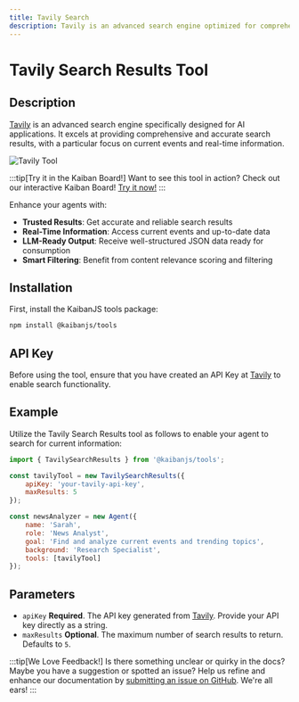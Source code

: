 ```yaml
---
title: Tavily Search
description: Tavily is an advanced search engine optimized for comprehensive, accurate, and trusted results.
---
```


# Tavily Search Results Tool

## Description

[Tavily](https://tavily.com/) is an advanced search engine specifically designed for AI applications. It excels at providing comprehensive and accurate search results, with a particular focus on current events and real-time information.

![Tavily Tool](https://res.cloudinary.com/dnno8pxyy/image/upload/v1731856690/Tavily_aipoyp.png)

:::tip[Try it in the Kaiban Board!]
Want to see this tool in action? Check out our interactive Kaiban Board! [Try it now!](https://www.kaibanjs.com/share/mffyPAxJqLi9s5H27t9p)
:::

Enhance your agents with:
- **Trusted Results**: Get accurate and reliable search results
- **Real-Time Information**: Access current events and up-to-date data
- **LLM-Ready Output**: Receive well-structured JSON data ready for consumption
- **Smart Filtering**: Benefit from content relevance scoring and filtering

## Installation

First, install the KaibanJS tools package:

```bash
npm install @kaibanjs/tools
```

## API Key
Before using the tool, ensure that you have created an API Key at [Tavily](https://tavily.com/) to enable search functionality.

## Example

Utilize the Tavily Search Results tool as follows to enable your agent to search for current information:

```js
import { TavilySearchResults } from '@kaibanjs/tools';

const tavilyTool = new TavilySearchResults({ 
    apiKey: 'your-tavily-api-key',
    maxResults: 5 
});

const newsAnalyzer = new Agent({
    name: 'Sarah', 
    role: 'News Analyst', 
    goal: 'Find and analyze current events and trending topics', 
    background: 'Research Specialist',
    tools: [tavilyTool]
});
```

## Parameters

- `apiKey` **Required**. The API key generated from [Tavily](https://tavily.com/). Provide your API key directly as a string.
- `maxResults` **Optional**. The maximum number of search results to return. Defaults to `5`.


:::tip[We Love Feedback!]
Is there something unclear or quirky in the docs? Maybe you have a suggestion or spotted an issue? Help us refine and enhance our documentation by [submitting an issue on GitHub](https://github.com/kaiban-ai/KaibanJS/issues). We're all ears!
:::